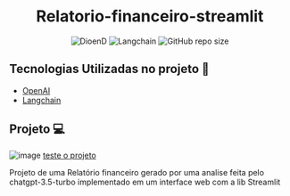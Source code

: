 <h1 align="center">Relatorio-financeiro-streamlit</h1>
<!-- <h1 align="center"><img src="" height="60" width="65" alt="" /> NLW 07º HEAT</h1> -->

<p align="center">
    <img src="https://img.shields.io/static/v1?label=DioenD&message=DEV&color=d2cca1&labelColor=757780" alt="DioenD">
    <img src="https://img.shields.io/static/v1?label=IA&message=Langchain&color=6b46b5&labelColor=31312e" alt="Langchain">
    <img alt="GitHub repo size" src="https://img.shields.io/github/repo-size/DioenDJS/Chat-Assistente-tecnico-langchain" >
</p>

## Tecnologias Utilizadas no projeto :construction:

- [OpenAI](https://platform.openai.com/docs/overview) 
- [Langchain](https://python.langchain.com/docs/introduction/) 

## Projeto :computer:
![image](https://github.com/user-attachments/assets/1aebed84-d820-4b5e-ae98-7b1767e80b93)
[teste o projeto](https://relatorio-financeiro-app-c25gjtwwyatdkgegarcteq.streamlit.app/)

Projeto de uma Relatório financeiro gerado por uma analise feita pelo chatgpt-3.5-turbo implementado em um 
interface web com a lib Streamlit
